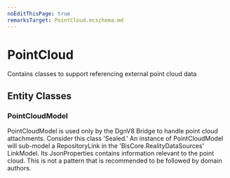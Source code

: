 ```yaml
---
noEditThisPage: true
remarksTarget: PointCloud.ecschema.md
---
```


# PointCloud

Contains classes to support referencing external point cloud data

## Entity Classes

### PointCloudModel

PointCloudModel is used only by the DgnV8 Bridge to handle point cloud attachments. Consider this class 'Sealed.' An instance of PointCloudModel will sub-model a RepositoryLink in the 'BisCore.RealityDataSources' LinkModel.  Its JsonProperties contains information relevant to the point cloud. This is not a pattern that is recommended to be followed by domain authors.
